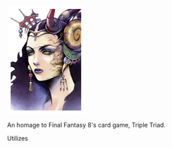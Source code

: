 ![alt text](/Assets/Portraits/Ultemecia.png)

An homage to Final Fantasy 8's card game, Triple Triad.

Utilizes 